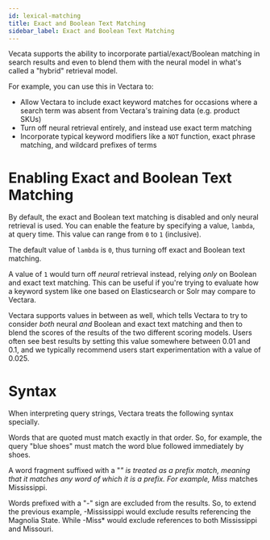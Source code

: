 ```yaml
---
id: lexical-matching
title: Exact and Boolean Text Matching
sidebar_label: Exact and Boolean Text Matching
---
```


Vecata supports the ability to incorporate partial/exact/Boolean matching in
search results and even to blend them with the neural model in what's called
a "hybrid" retrieval model.

For example, you can use this in Vectara to:
- Allow Vectara to include exact keyword matches for occasions where a search
term was absent from Vectara's training data (e.g. product SKUs)
- Turn off neural retrieval entirely, and instead use exact term matching
- Incorporate typical keyword modifiers like a `NOT` function, exact phrase
matching, and wildcard prefixes of terms

# Enabling Exact and Boolean Text Matching
By default, the exact and Boolean text matching is disabled and only neural
retrieval is used.  You can enable the feature by specifying a value,
`lambda`, at query time.  This value can range from `0` to `1` (inclusive).

The default value of `lambda` is `0`, thus turning off exact and Boolean text
matching.

A value of `1` would turn off _neural_ retrieval instead, relying _only_ on
Boolean and exact text matching.  This can be useful if you're trying to
evaluate how a keyword system like one based on Elasticsearch or Solr may
compare to Vectara.

Vectara supports values in between as well, which tells Vectara to try to
consider _both_ neural _and_ Boolean and exact text matching and then to blend
the scores of the results of the two different scoring models.  Users often see
best results by setting this value somewhere between 0.01 and 0.1, and we
typically recommend users start experimentation with a value of 0.025.

# Syntax
When interpreting query strings, Vectara treats the following syntax specially.

Words that are quoted must match exactly in that order. So, for example, the
query "blue shoes" must match the word blue followed immediately by shoes.

A word fragment suffixed with a "*" is treated as a prefix match, meaning that
it matches any word of which it is a prefix. For example, Miss* matches
Mississippi.

Words prefixed with a "-" sign are excluded from the results. So, to extend the
previous example, -Mississippi would exclude results referencing the Magnolia
State. While -Miss* would exclude references to both Mississippi and Missouri.